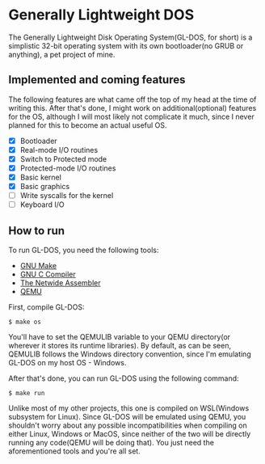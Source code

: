 # Generally Lightweight DOS
The Generally Lightweight Disk Operating System(GL-DOS, for short) is a simplistic 32-bit operating system with its own bootloader(no GRUB or anything), a pet project of mine.

## Implemented and coming features
The following features are what came off the top of my head at the time of writing this. After that's done, I might work
on additional(optional) features for the OS, although I will most likely not complicate it much, since I never planned for this to become an actual useful OS.

- [x] Bootloader
- [x] Real-mode I/O routines
- [x] Switch to Protected mode
- [x] Protected-mode I/O routines
- [x] Basic kernel
- [x] Basic graphics
- [ ] Write syscalls for the kernel
- [ ] Keyboard I/O

## How to run
To run GL-DOS, you need the following tools:
- [GNU Make](https://www.gnu.org/software/make/)
- [GNU C Compiler](https://gcc.gnu.org/)
- [The Netwide Assembler](https://www.nasm.us/)
- [QEMU](https://www.qemu.org/)

First, compile GL-DOS:
```console
$ make os
```

You'll have to set the QEMULIB variable to your QEMU directory(or wherever it stores its runtime libraries). By default, as can be seen, QEMULIB follows the Windows directory convention, since I'm emulating GL-DOS on my host OS - Windows.<br>

After that's done, you can run GL-DOS using the following command:
```console
$ make run
```

Unlike most of my other projects, this one is compiled on WSL(Windows subsystem for Linux). Since GL-DOS will be emulated using QEMU, you shouldn't worry about any possible incompatibilities when compiling on either Linux, Windows or MacOS, since neither of the two will be directly running any code(QEMU will be doing that). You just need the aforementioned tools and you're all set.
